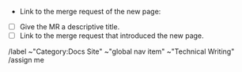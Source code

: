 - Link to the merge request of the new page: 

- [ ] Give the MR a descriptive title.
- [ ] Link to the merge request that introduced the new page.

/label ~"Category:Docs Site" ~"global nav item" ~"Technical Writing"
/assign me
